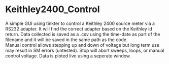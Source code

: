 # Keithley2400_Control
A simple GUI using tinkter to control a Keithley 2400 source meter via a RS232 adapter.  It will find the correct adapter based on the Keithley id return.
Data collected is saved as a .csv using the time-date as part of the filename and it will be saved in the same path as the code.  
Manual control allows stepping up and down of voltage but long term use may result in SM errors (untested).
Stop will abort sweeps, loops, or manual control voltage.
Data is ploted live using a seperate window.
